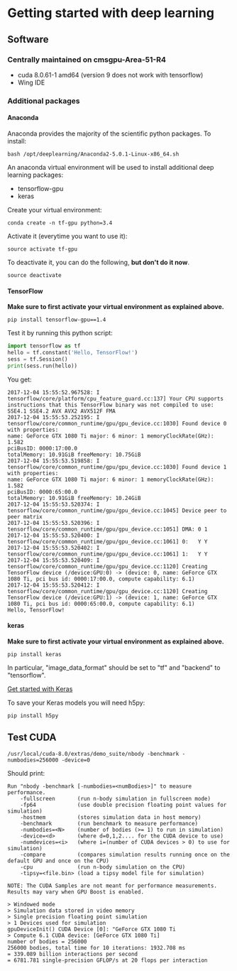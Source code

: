 # Getting started with deep learning

## Software

### Centrally maintained on cmsgpu-Area-51-R4

- cuda 8.0.61-1 amd64 (version 9 does not work with tensorflow)
- Wing IDE

### Additional packages

#### Anaconda

Anaconda provides the majority of the scientific python packages. To install:

```
bash /opt/deeplearning/Anaconda2-5.0.1-Linux-x86_64.sh
```

An anaconda virtual environment will be used to install additional deep learning packages:

- tensorflow-gpu
- keras

Create your virtual environment:

```
conda create -n tf-gpu python=3.4
```

Activate it (everytime you want to use it):

```
source activate tf-gpu
```

To deactivate it, you can do the following, **but don't do it now**.

```
source deactivate
```

#### TensorFlow

**Make sure to first activate your virtual environment as explained above.**

```
pip install tensorflow-gpu==1.4
```

Test it by running this python script:

```python
import tensorflow as tf
hello = tf.constant('Hello, TensorFlow!')
sess = tf.Session()
print(sess.run(hello))
```

You get:

```
2017-12-04 15:55:52.967528: I tensorflow/core/platform/cpu_feature_guard.cc:137] Your CPU supports instructions that this TensorFlow binary was not compiled to use: SSE4.1 SSE4.2 AVX AVX2 AVX512F FMA
2017-12-04 15:55:53.252195: I tensorflow/core/common_runtime/gpu/gpu_device.cc:1030] Found device 0 with properties:
name: GeForce GTX 1080 Ti major: 6 minor: 1 memoryClockRate(GHz): 1.582
pciBusID: 0000:17:00.0
totalMemory: 10.91GiB freeMemory: 10.75GiB
2017-12-04 15:55:53.519858: I tensorflow/core/common_runtime/gpu/gpu_device.cc:1030] Found device 1 with properties:
name: GeForce GTX 1080 Ti major: 6 minor: 1 memoryClockRate(GHz): 1.582
pciBusID: 0000:65:00.0
totalMemory: 10.91GiB freeMemory: 10.24GiB
2017-12-04 15:55:53.520374: I tensorflow/core/common_runtime/gpu/gpu_device.cc:1045] Device peer to peer matrix
2017-12-04 15:55:53.520396: I tensorflow/core/common_runtime/gpu/gpu_device.cc:1051] DMA: 0 1
2017-12-04 15:55:53.520400: I tensorflow/core/common_runtime/gpu/gpu_device.cc:1061] 0:   Y Y
2017-12-04 15:55:53.520402: I tensorflow/core/common_runtime/gpu/gpu_device.cc:1061] 1:   Y Y
2017-12-04 15:55:53.520409: I tensorflow/core/common_runtime/gpu/gpu_device.cc:1120] Creating TensorFlow device (/device:GPU:0) -> (device: 0, name: GeForce GTX 1080 Ti, pci bus id: 0000:17:00.0, compute capability: 6.1)
2017-12-04 15:55:53.520412: I tensorflow/core/common_runtime/gpu/gpu_device.cc:1120] Creating TensorFlow device (/device:GPU:1) -> (device: 1, name: GeForce GTX 1080 Ti, pci bus id: 0000:65:00.0, compute capability: 6.1)
Hello, TensorFlow!
```

#### keras

**Make sure to first activate your virtual environment as explained above.**

```
pip install keras
```
<!-- Check your `~/.keras/keras.json` and make sure it looks like this:

```json
{
    "epsilon": 1e-07,
    "floatx": "float32",
    "image_data_format": "tf",
    "backend": "tensorflow"
}
``` -->

In particular, "image_data_format" should be set to "tf" and "backend" to "tensorflow".

[Get started with Keras](https://keras.io/getting-started/sequential-model-guide/)

To save your Keras models you will need h5py:

```
pip install h5py
```

## Test CUDA

```
/usr/local/cuda-8.0/extras/demo_suite/nbody -benchmark -numbodies=256000 -device=0
```

Should print:

```
Run "nbody -benchmark [-numbodies=<numBodies>]" to measure performance.
	-fullscreen       (run n-body simulation in fullscreen mode)
	-fp64             (use double precision floating point values for simulation)
	-hostmem          (stores simulation data in host memory)
	-benchmark        (run benchmark to measure performance)
	-numbodies=<N>    (number of bodies (>= 1) to run in simulation)
	-device=<d>       (where d=0,1,2.... for the CUDA device to use)
	-numdevices=<i>   (where i=(number of CUDA devices > 0) to use for simulation)
	-compare          (compares simulation results running once on the default GPU and once on the CPU)
	-cpu              (run n-body simulation on the CPU)
	-tipsy=<file.bin> (load a tipsy model file for simulation)

NOTE: The CUDA Samples are not meant for performance measurements. Results may vary when GPU Boost is enabled.

> Windowed mode
> Simulation data stored in video memory
> Single precision floating point simulation
> 1 Devices used for simulation
gpuDeviceInit() CUDA Device [0]: "GeForce GTX 1080 Ti
> Compute 6.1 CUDA device: [GeForce GTX 1080 Ti]
number of bodies = 256000
256000 bodies, total time for 10 iterations: 1932.708 ms
= 339.089 billion interactions per second
= 6781.781 single-precision GFLOP/s at 20 flops per interaction

```
